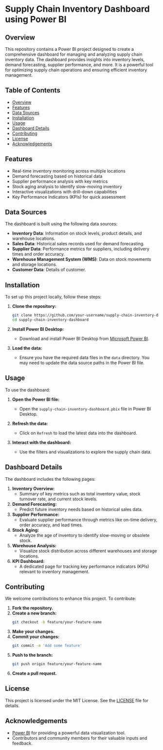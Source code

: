 # Supply Chain Inventory Dashboard using Power BI

## Overview
This repository contains a Power BI project designed to create a comprehensive dashboard for managing and analyzing supply chain inventory data. The dashboard provides insights into inventory levels, demand forecasting, supplier performance, and more. It is a powerful tool for optimizing supply chain operations and ensuring efficient inventory management.

## Table of Contents
- [Overview](#overview)
- [Features](#features)
- [Data Sources](#data-sources)
- [Installation](#installation)
- [Usage](#usage)
- [Dashboard Details](#dashboard-details)
- [Contributing](#contributing)
- [License](#license)
- [Acknowledgements](#acknowledgements)

## Features
- Real-time inventory monitoring across multiple locations
- Demand forecasting based on historical data
- Supplier performance analysis with key metrics
- Stock aging analysis to identify slow-moving inventory
- Interactive visualizations with drill-down capabilities
- Key Performance Indicators (KPIs) for quick assessment

## Data Sources
The dashboard is built using the following data sources:
- **Inventory Data**: Information on stock levels, product details, and warehouse locations.
- **Sales Data**: Historical sales records used for demand forecasting.
- **Supplier Data**: Performance metrics for suppliers, including delivery times and order accuracy.
- **Warehouse Management System (WMS)**: Data on stock movements and storage locations.
- **Customer Data**: Details of customer.

## Installation
To set up this project locally, follow these steps:

1. **Clone the repository:**
    ```bash
    git clone https://github.com/your-username/supply-chain-inventory-dashboard.git
    cd supply-chain-inventory-dashboard
    ```

2. **Install Power BI Desktop:**
   - Download and install Power BI Desktop from [Microsoft Power BI](https://powerbi.microsoft.com/desktop).

3. **Load the data:**
   - Ensure you have the required data files in the `data` directory. You may need to update the data source paths in the Power BI file.

## Usage
To use the dashboard:

1. **Open the Power BI file:**
   - Open the `supply-chain-inventory-dashboard.pbix` file in Power BI Desktop.

2. **Refresh the data:**
   - Click on `Refresh` to load the latest data into the dashboard.

3. **Interact with the dashboard:**
   - Use the filters and visualizations to explore the supply chain data.

## Dashboard Details
The dashboard includes the following pages:

1. **Inventory Overview:**
   - Summary of key metrics such as total inventory value, stock turnover rate, and current stock levels.
2. **Demand Forecasting:**
   - Predict future inventory needs based on historical sales data.
3. **Supplier Performance:**
   - Evaluate supplier performance through metrics like on-time delivery, order accuracy, and lead times.
4. **Stock Aging:**
   - Analyze the age of inventory to identify slow-moving or obsolete stock.
5. **Warehouse Analysis:**
   - Visualize stock distribution across different warehouses and storage locations.
6. **KPI Dashboard:**
   - A dedicated page for tracking key performance indicators (KPIs) relevant to inventory management.

## Contributing
We welcome contributions to enhance this project. To contribute:

1. **Fork the repository.**
2. **Create a new branch:**
    ```bash
    git checkout -b feature/your-feature-name
    ```
3. **Make your changes.**
4. **Commit your changes:**
    ```bash
    git commit -m 'Add some feature'
    ```
5. **Push to the branch:**
    ```bash
    git push origin feature/your-feature-name
    ```
6. **Create a pull request.**

## License
This project is licensed under the MIT License. See the [LICENSE](LICENSE) file for details.

## Acknowledgements
- [Power BI](https://powerbi.microsoft.com/) for providing a powerful data visualization tool.
- Contributors and community members for their valuable inputs and feedback.
